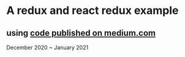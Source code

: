 # A redux and react redux example  
## using [code published on medium.com](https://medium.com/javascript-in-plain-english/the-only-introduction-to-redux-and-react-redux-youll-ever-need-8ce5da9e53c6)  
December 2020 ~ January 2021


